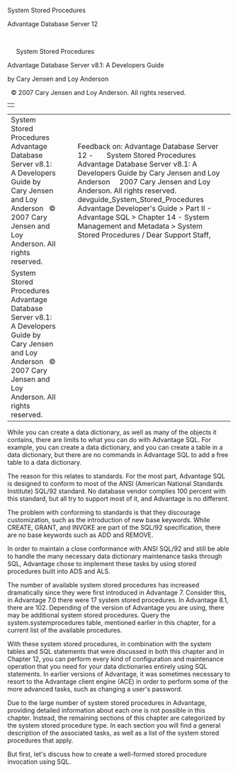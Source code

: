 System Stored Procedures




Advantage Database Server 12  

 

     System Stored Procedures

Advantage Database Server v8.1: A Developers Guide

by Cary Jensen and Loy Anderson

  © 2007 Cary Jensen and Loy Anderson. All rights reserved.

|  |
| --- |
|  |

|  |  |  |  |  |
| --- | --- | --- | --- | --- |
| System Stored Procedures  Advantage Database Server v8.1: A Developers Guide  by Cary Jensen and Loy Anderson    © 2007 Cary Jensen and Loy Anderson. All rights reserved. |  |  | Feedback on: Advantage Database Server 12 -       System Stored Procedures Advantage Database Server v8.1: A Developers Guide by Cary Jensen and Loy Anderson     2007 Cary Jensen and Loy Anderson. All rights reserved. devguide\_System\_Stored\_Procedures Advantage Developer's Guide > Part II - Advantage SQL > Chapter 14 - System Management and Metadata > System Stored Procedures / Dear Support Staff, |  |
| System Stored Procedures  Advantage Database Server v8.1: A Developers Guide  by Cary Jensen and Loy Anderson    © 2007 Cary Jensen and Loy Anderson. All rights reserved. |  |  |  |  |

While you can create a data dictionary, as well as many of the objects it contains, there are limits to what you can do with Advantage SQL. For example, you can create a data dictionary, and you can create a table in a data dictionary, but there are no commands in Advantage SQL to add a free table to a data dictionary.

The reason for this relates to standards. For the most part, Advantage SQL is designed to conform to most of the ANSI (American National Standards Institute) SQL/92 standard. No database vendor complies 100 percent with this standard, but all try to support most of it, and Advantage is no different.

The problem with conforming to standards is that they discourage customization, such as the introduction of new base keywords. While CREATE, GRANT, and INVOKE are part of the SQL/92 specification, there are no base keywords such as ADD and REMOVE.

In order to maintain a close conformance with ANSI SQL/92 and still be able to handle the many necessary data dictionary maintenance tasks through SQL, Advantage chose to implement these tasks by using stored procedures built into ADS and ALS.

The number of available system stored procedures has increased dramatically since they were first introduced in Advantage 7. Consider this, in Advantage 7.0 there were 17 system stored procedures. In Advantage 8.1, there are 102. Depending of the version of Advantage you are using, there may be additional system stored procedures. Query the system.systemprocedures table, mentioned earlier in this chapter, for a current list of the available procedures.

With these system stored procedures, in combination with the system tables and SQL statements that were discussed in both this chapter and in Chapter 12, you can perform every kind of configuration and maintenance operation that you need for your data dictionaries entirely using SQL statements. In earlier versions of Advantage, it was sometimes necessary to resort to the Advantage client engine (ACE) in order to perform some of the more advanced tasks, such as changing a user's password.

Due to the large number of system stored procedures in Advantage, providing detailed information about each one is not possible in this chapter. Instead, the remaining sections of this chapter are categorized by the system stored procedure type. In each section you will find a general description of the associated tasks, as well as a list of the system stored procedures that apply.

But first, let's discuss how to create a well-formed stored procedure invocation using SQL.